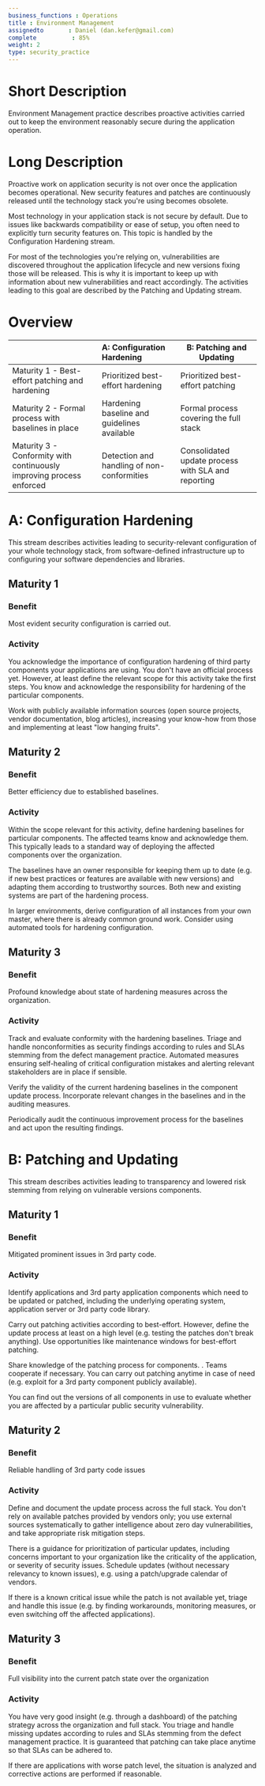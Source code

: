 ```yaml
---
business_functions : Operations
title : Environment Management
assignedto       : Daniel (dan.kefer@gmail.com)
complete          : 85%
weight: 2
type: security_practice
---
```


# Short Description

Environment Management practice describes proactive activities carried out to keep the environment reasonably secure during the application operation.

# Long Description

Proactive work on application security is not over once the application becomes operational. New security features and patches are continuously released until the technology stack you're using becomes obsolete.

Most technology in your application stack is not secure by default. Due to issues like backwards compatibility or ease of setup, you often need to explicitly turn security features on. This topic is handled by the Configuration Hardening stream.

For most of the technologies you're relying on, vulnerabilities are discovered throughout the application lifecycle and new versions fixing those will be released. This is why it is important to keep up with information about new vulnerabilities and react accordingly. The activities leading to this goal are described by the Patching and Updating stream.  

# Overview

| | A: Configuration Hardening | B: Patching and Updating |
|:---|:---|----|
| Maturity 1 - Best-effort patching and hardening | Prioritized best-effort hardening | Prioritized best-effort patching |
| Maturity 2 - Formal process with baselines in place | Hardening baseline and guidelines available | Formal process covering the full stack |
| Maturity 3 - Conformity with continuously improving process enforced | Detection and handling of non-conformities | Consolidated update process with SLA and reporting |


# A: Configuration Hardening

This stream describes activities leading to security-relevant configuration of your whole technology stack, from software-defined infrastructure up to configuring your software dependencies and libraries.

## Maturity 1

### Benefit

Most evident security configuration is carried out.

### Activity

You acknowledge the importance of configuration hardening of third party components your applications are using. You don't have an official process yet. However, at least define the relevant scope for this activity take the first steps. You know and acknowledge the responsibility for hardening of the particular components.

Work with publicly available information sources (open source projects, vendor documentation, blog articles), increasing your know-how from those and implementing at least "low hanging fruits".

## Maturity 2

### Benefit

Better efficiency due to established baselines.

### Activity

Within the scope relevant for this activity, define hardening baselines for particular components. The affected teams know and acknowledge them. This typically leads to a standard way of deploying the affected components over the organization.

The baselines have an owner responsible for keeping them up to date (e.g. if new best practices or features are available with new versions) and adapting them according to trustworthy sources. Both new and existing systems are part of the hardening process.

In larger environments, derive configuration of all instances from your own master, where there is already common ground work. Consider using automated tools for hardening configuration.


## Maturity 3

### Benefit

Profound knowledge about state of hardening measures across the organization.

### Activity

Track and evaluate conformity with the hardening baselines. Triage and handle nonconformities as security findings according to rules and SLAs stemming from the defect management practice. Automated measures ensuring self-healing of critical configuration mistakes and alerting relevant stakeholders are in place if sensible.

Verify the validity of the current hardening baselines in the component update process. Incorporate relevant changes in the baselines and in the auditing measures.

Periodically audit the continuous improvement process for the baselines and act upon the resulting findings.


# B: Patching and Updating

This stream describes activities leading to transparency and lowered risk stemming from relying on vulnerable versions components.

## Maturity 1

### Benefit

Mitigated prominent issues in 3rd party code.

### Activity

Identify applications and 3rd party application components which need to be updated or patched, including the underlying operating system, application server or 3rd party code library.

Carry out patching activities according to best-effort. However, define the update process at least on a high level (e.g. testing the patches don't break anything). Use opportunities like maintenance windows for best-effort patching.

Share knowledge of the patching process for components. . Teams cooperate if necessary. You can carry out patching anytime in case of need (e.g. exploit for a 3rd party component publicly available).

You can find out the versions of all components in use  to evaluate whether you are affected by a particular public security vulnerability.


## Maturity 2

### Benefit

Reliable handling of 3rd party code issues

### Activity

Define and document the update process across the full stack. You don't rely on available patches provided by vendors only; you use external sources systematically to gather intelligence about zero day vulnerabilities, and take  appropriate risk mitigation steps.

There is a guidance for prioritization of particular updates, including concerns important to your organization like the criticality of the application, or severity of security issues. Schedule updates (without necessary relevancy to known issues), e.g. using a patch/upgrade calendar of vendors.

If there is a known critical issue while the patch is not available yet, triage and handle this issue (e.g. by finding workarounds, monitoring measures, or even switching off the affected applications).


## Maturity 3

### Benefit

Full visibility into the current patch state over the organization

### Activity

You have very good insight (e.g. through a dashboard) of the patching strategy across the organization and full stack. You triage and handle missing updates according to rules and SLAs stemming from the defect management practice. It is guaranteed that patching can take place anytime so that SLAs can be adhered to.

If there are applications with worse patch level, the situation is analyzed and corrective actions are performed if reasonable.
